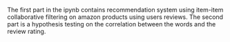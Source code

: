 The first part in the ipynb contains recommendation system using item-item collaborative filtering on amazon products using users reviews.
The second part is a hypothesis testing on the correlation between the words and the review rating.
